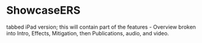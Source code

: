 ShowcaseERS
===========

tabbed iPad version; this will contain part of the features - Overview broken into Intro, Effects, Mitigation, then Publications, audio, and video.
